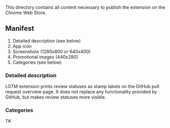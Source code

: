 This directory contains all content necessary to publish the extension on the Chrome Web Store.

## Manifest

1. Detailed description (see below)
2. App icon
3. Screenshots (1280x800 or 640x400)
4. Promotional images (440x280)
5. Categories (see below)

### Detailed description

LGTM extension prints review statuses as stamp labels on the GitHub pull request overview page. It does not replace any functionality provided by GitHub, but makes review statuses more visible.

### Categories

TK
